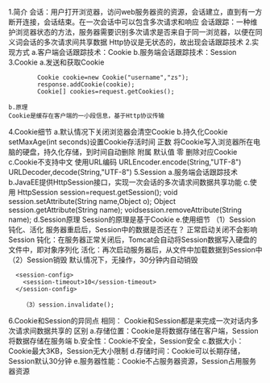 1.简介
    会话：用户打开浏览器，访问web服务器资的资源，会话建立，直到有一方断开连接，会话结束。在一次会话中可以包含多次请求和响应
    会话跟踪：一种维护浏览器状态的方法，服务器需要识别多次请求是否来自于同一浏览器，以便在同义词会话的多次请求间共享数据
    Http协议是无状态的，故出现会话跟踪技术
2.实现方式
    a.客户端会话跟踪技术：Cookie
    b.服务端会话跟踪技术：Session
3.Cookie
    a.发送和获取Cookie
```
        Cookie cookie=new Cookie("username","zs");
        response.addCookie(cookie);
        Cookie[] cookies=request.getCookies();
```
    b.原理
    Cookie是缓存在客户端的一小段信息，基于Http协议传输
4.Cookie细节
    a.默认情况下关闭浏览器会清空Cookie
    b.持久化Cookie
        setMaxAge(int seconds)设置Cookie存活时间
            正数 将Cookie写入浏览器所在电脑的硬盘，持久化存储，到时间自动删除
            附属 默认值
            零 删除对应Cookie
    c.Cookie不支持中文
        使用URL编码
        URLEncoder.encode(String,"UTF-8")
        URLDecoder,decode(String,"UTF-8")
5.Session
    a.服务端会话跟踪技术
    b.JavaEE提供HttpSession接口，实现一次会话的多次请求间数据共享功能
    c.使用
        HttpSession session=request.getSession();
        void session.setAttribute(String name,Object o);
        Object session.getAttribute(String name);
        voidsession.removeAttribute(String name);
    d.Session原理
        Session的原理是基于Cookie
    e.使用细节
        （1）Session钝化、活化
            服务器重启后，Session中的数据是否还在？
            正常启动关闭不会影响Session
            钝化：在服务器正常关闭后，Tomcat会自动将Session数据写入硬盘的文件中，即对象序列化
            活化：再次启动服务器后，从文件中加载数据到Session中
        （2）Session销毁
            默认情况下，无操作，30分钟内自动销毁
```
  <session-config>
    <session-timeout>10</session-timeout>
  </session-config>
```
        （3）session.invalidate();
6.Cookie和Session的异同点
    相同：
    Cookie和Session都是来完成一次对话内多次请求间数据共享的
    区别
    a.存储位置：Cookie是将数据存储在客户端，Session将数据存储在服务端
    b.安全性：Cookie不安全，Session安全
    c.数据大小：Cookie最大3KB，Session无大小限制
    d.存储时间：Cookie可以长期存储，Session默认30分钟
    e.服务器性能：Cookie不占服务器资源，Session占用服务器资源
